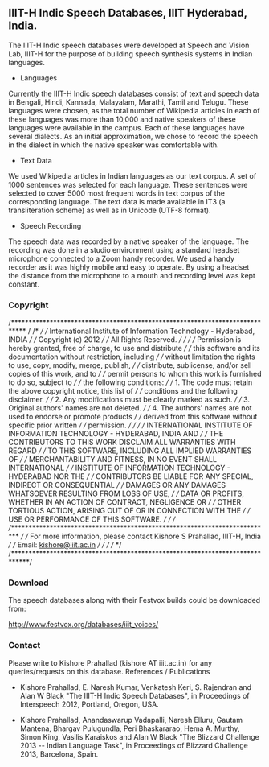 
## IIIT-H Indic Speech Databases, IIIT Hyderabad, India.

The IIIT-H Indic speech databases were developed at Speech and Vision Lab, IIIT-H for the purpose of building speech synthesis systems in Indian languages.
- Languages

Currently the IIIT-H Indic speech databases consist of text and speech data in Bengali, Hindi, Kannada, Malayalam, Marathi, Tamil and Telugu. These languages were chosen, as the total number of Wikipedia articles in each of these languages was more than 10,000 and native speakers of these languages were available in the campus. Each of these languages have several dialects. As an initial approximation, we chose to record the speech in the dialect in which the native speaker was comfortable with.
- Text Data

We used Wikipedia articles in Indian languages as our text corpus. A set of 1000 sentences was selected for each language. These sentences were selected to cover 5000 most frequent words in text corpus of the corresponding language. The text data is made available in IT3 (a transliteration scheme) as well as in Unicode (UTF-8 format).
- Speech Recording

The speech data was recorded by a native speaker of the language. The recording was done in a studio environment using a standard headset microphone connected to a Zoom handy recorder. We used a handy recorder as it was highly mobile and easy to operate. By using a headset the distance from the microphone to a mouth and recording level was kept constant.

### Copyright

/**************************************************************************** /
/*                                                                           */
/* International Institute of Information Technology - Hyderabad, INDIA      */
/*                         Copyright (c) 2012                                */
/*                        All Rights Reserved.                               */
/*                                                                           */
/*  Permission is hereby granted, free of charge, to use and distribute      */
/*  this software and its documentation without restriction, including       */
/*  without limitation the rights to use, copy, modify, merge, publish,      */
/*  distribute, sublicense, and/or sell copies of this work, and to          */
/*  permit persons to whom this work is furnished to do so, subject to       */
/*  the following conditions:                                                */
/*   1. The code must retain the above copyright notice, this list of        */
/*      conditions and the following disclaimer.                             */
/*   2. Any modifications must be clearly marked as such.                    */
/*   3. Original authors' names are not deleted.                             */
/*   4. The authors' names are not used to endorse or promote products       */
/*      derived from this software without specific prior written            */
/*      permission.                                                          */
/*                                                                           */
/*  INTERNATIONAL INSTITUTE OF INFORMATION TECHNOLOGY - HYDERABAD, INDIA AND */
/*  THE CONTRIBUTORS TO THIS WORK DISCLAIM ALL WARRANTIES WITH REGARD        */
/*  TO THIS SOFTWARE, INCLUDING ALL IMPLIED WARRANTIES OF                    */
/*  MERCHANTABILITY AND FITNESS, IN NO EVENT SHALL INTERNATIONAL             */
/*  INSTITUTE OF INFORMATION TECHNOLOGY - HYDERABAD NOR THE                  */
/*  CONTRIBUTORS BE LIABLE FOR ANY SPECIAL, INDIRECT OR CONSEQUENTIAL        */
/*  DAMAGES OR ANY DAMAGES WHATSOEVER RESULTING FROM LOSS OF USE,            */
/*  DATA OR PROFITS, WHETHER IN AN ACTION OF CONTRACT, NEGLIGENCE OR         */
/*  OTHER TORTIOUS ACTION, ARISING OUT OF OR IN CONNECTION WITH THE          */
/*  USE OR PERFORMANCE OF THIS SOFTWARE.                                     */
/*                                                                           */
/*************************************************************************** */
/*  For more information, please contact Kishore S Prahallad, IIIT-H, India  */
/*  Email:  kishore@iiit.ac.in                                               */
/*                                                                           */
/*                                                                           */
/*****************************************************************************/


### Download

The speech databases along with their Festvox builds could be downloaded from:

http://www.festvox.org/databases/iiit_voices/

### Contact

Please write to Kishore Prahallad (kishore AT iiit.ac.in) for any queries/requests on this database.
References / Publications

- Kishore Prahallad, E. Naresh Kumar, Venkatesh Keri, S. Rajendran and Alan W Black "The IIIT-H Indic Speech Databases", in Proceedings of Interspeech 2012, Portland, Oregon, USA.

- Kishore Prahallad, Anandaswarup Vadapalli, Naresh Elluru, Gautam Mantena, Bhargav Pulugundla, Peri Bhaskararao, Hema A. Murthy, Simon King, Vasilis Karaiskos and Alan W Black "The Blizzard Challenge 2013 -- Indian Language Task", in Proceedings of Blizzard Challenge 2013, Barcelona, Spain. 

